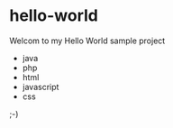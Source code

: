 # hello-world

Welcom to my Hello World sample project
* java
* php
* html
* javascript 
* css

;-)
